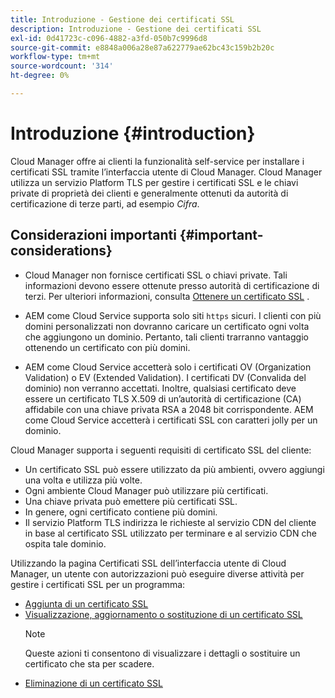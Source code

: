 ```yaml
---
title: Introduzione - Gestione dei certificati SSL
description: Introduzione - Gestione dei certificati SSL
exl-id: 0d41723c-c096-4882-a3fd-050b7c9996d8
source-git-commit: e8848a006a28e87a622779ae62bc43c159b2b20c
workflow-type: tm+mt
source-wordcount: '314'
ht-degree: 0%

---
```


# Introduzione {#introduction}

Cloud Manager offre ai clienti la funzionalità self-service per installare i certificati SSL tramite l’interfaccia utente di Cloud Manager. Cloud Manager utilizza un servizio Platform TLS per gestire i certificati SSL e le chiavi private di proprietà dei clienti e generalmente ottenuti da autorità di certificazione di terze parti, ad esempio *Cifra*.

## Considerazioni importanti {#important-considerations}

* Cloud Manager non fornisce certificati SSL o chiavi private. Tali informazioni devono essere ottenute presso autorità di certificazione di terzi. Per ulteriori informazioni, consulta [Ottenere un certificato SSL](/help/implementing/cloud-manager/managing-ssl-certifications/get-ssl-certificate.md) .

* AEM come Cloud Service supporta solo siti `https` sicuri. I clienti con più domini personalizzati non dovranno caricare un certificato ogni volta che aggiungono un dominio. Pertanto, tali clienti trarranno vantaggio ottenendo un certificato con più domini.

* AEM come Cloud Service accetterà solo i certificati OV (Organization Validation) o EV (Extended Validation). I certificati DV (Convalida del dominio) non verranno accettati. Inoltre, qualsiasi certificato deve essere un certificato TLS X.509 di un’autorità di certificazione (CA) affidabile con una chiave privata RSA a 2048 bit corrispondente. AEM come Cloud Service accetterà i certificati SSL con caratteri jolly per un dominio.

Cloud Manager supporta i seguenti requisiti di certificato SSL del cliente:

* Un certificato SSL può essere utilizzato da più ambienti, ovvero aggiungi una volta e utilizza più volte.
* Ogni ambiente Cloud Manager può utilizzare più certificati.
* Una chiave privata può emettere più certificati SSL.
* In genere, ogni certificato contiene più domini.
* Il servizio Platform TLS indirizza le richieste al servizio CDN del cliente in base al certificato SSL utilizzato per terminare e al servizio CDN che ospita tale dominio.

Utilizzando la pagina Certificati SSL dell’interfaccia utente di Cloud Manager, un utente con autorizzazioni può eseguire diverse attività per gestire i certificati SSL per un programma:

* [Aggiunta di un certificato SSL](/help/implementing/cloud-manager/managing-ssl-certifications/add-ssl-certificate.md)
* [Visualizzazione, aggiornamento o sostituzione di un certificato SSL](/help/implementing/cloud-manager/managing-ssl-certifications/view-update-replace-ssl-certificate.md)
   >[!NOTE]
   >Queste azioni ti consentono di visualizzare i dettagli o sostituire un certificato che sta per scadere.
* [Eliminazione di un certificato SSL](/help/implementing/cloud-manager/managing-ssl-certifications/delete-ssl-certificate.md)
